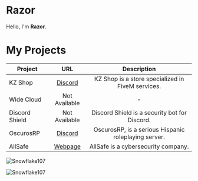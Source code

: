 # Razor
Hello, I'm **Razor**.

# My Projects
| Project        | URL           | Description |
| ------------- |:-------------:|:--------------:|
| KZ Shop      | [Discord](https://discord.gg/EbgQ7XpNA2) | KZ Shop is a store specialized in FiveM services. |
| Wide Cloud   | Not Available | - |
| Discord Shield | Not Available | Discord Shield is a security bot for Discord. |
| OscurosRP | [Discord](https://discord.gg/NPz9rB7RWS) | OscurosRP, is a serious Hispanic roleplaying server. |
| AllSafe | [Webpage](https://info-allsafe.web.app) | AllSafe is a cybersecurity company. |

![Snowflake107](https://github-readme-stats.vercel.app/api?username=RazorOnDev&show_icons=true&theme=tokyonight&hide=["issues"])

![Snowflake107](https://github-readme-stats.vercel.app/api/top-langs?username=RazorOnDev&show_icons=true&theme=tokyonight&layout=compact)
